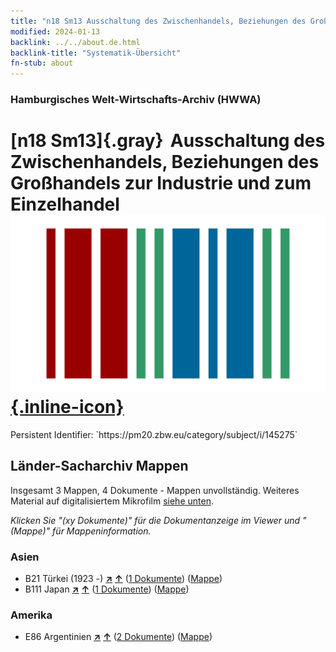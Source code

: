 ```yaml
---
title: "n18 Sm13 Ausschaltung des Zwischenhandels, Beziehungen des Großhandels zur Industrie und zum Einzelhandel"
modified: 2024-01-13
backlink: ../../about.de.html
backlink-title: "Systematik-Übersicht"
fn-stub: about
---
```


### Hamburgisches Welt-Wirtschafts-Archiv (HWWA)

# [n18 Sm13]{.gray}&#8201; Ausschaltung des Zwischenhandels, Beziehungen des Großhandels zur Industrie und zum Einzelhandel &#160; [![Wikidata](/images/Wikidata-logo.svg "Wikidata"){.inline-icon}](http://www.wikidata.org/entity/Q104710934)

<div class="hint">Persistent Identifier: `https://pm20.zbw.eu/category/subject/i/145275`</div>







## Länder-Sacharchiv Mappen






Insgesamt 3 Mappen, 4 Dokumente - Mappen unvollständig. Weiteres Material auf digitalisiertem Mikrofilm [siehe unten](#filmsections).

_Klicken Sie "(xy Dokumente)" für die Dokumentanzeige im Viewer und "(Mappe)" für Mappeninformation._




### Asien

- B21 Türkei (1923 -) [**&nearr;**](../../../geo/i/141111/about.de.html "Türkei (1923 -) (alle Mappen)") [**&uarr;**](../../../geo/about.de.html#B21 "Ländersystematik") (<a href="https://pm20.zbw.eu/iiifview/folder/sh/141111,145275" title="über: Türkei (1923 -) : Ausschaltung des Zwischenhandels, Beziehungen des Großhandels zur Industrie und zum Einzelhandel" target="_blank">1 Dokumente</a>) ([Mappe](../../../../folder/sh/1411xx/141111/1452xx/145275/about.de.html))
- B111 Japan [**&nearr;**](../../../geo/i/141272/about.de.html "Japan (alle Mappen)") [**&uarr;**](../../../geo/about.de.html#B111 "Ländersystematik") (<a href="https://pm20.zbw.eu/iiifview/folder/sh/141272,145275" title="über: Japan : Ausschaltung des Zwischenhandels, Beziehungen des Großhandels zur Industrie und zum Einzelhandel" target="_blank">1 Dokumente</a>) ([Mappe](../../../../folder/sh/1412xx/141272/1452xx/145275/about.de.html))

### Amerika

- E86 Argentinien [**&nearr;**](../../../geo/i/141692/about.de.html "Argentinien (alle Mappen)") [**&uarr;**](../../../geo/about.de.html#E86 "Ländersystematik") (<a href="https://pm20.zbw.eu/iiifview/folder/sh/141692,145275" title="über: Argentinien : Ausschaltung des Zwischenhandels, Beziehungen des Großhandels zur Industrie und zum Einzelhandel" target="_blank">2 Dokumente</a>) ([Mappe](../../../../folder/sh/1416xx/141692/1452xx/145275/about.de.html))



<a id="filmsections" />













